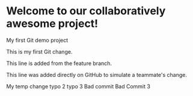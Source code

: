 # Welcome to our collaboratively awesome project!
My first Git demo project

This is my first Git change.

This line is added from the feature branch.

This line was added directly on GitHub to simulate a teammate's change.

My temp change
typo 2
typo 3
Bad commit
Bad Commit 3

